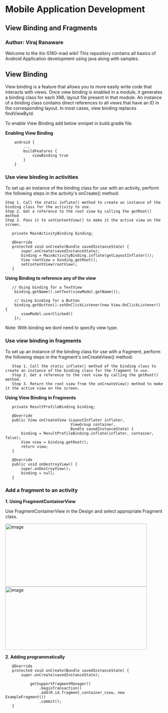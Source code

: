 # Mobile Application Development
## View Binding and Fragments
### Author: Viraj Ranaware

Welcome to the itis-5180-mad wiki! This repository contains all basics of Android Application development using java along with samples. 
## View Binding
View binding is a feature that allows you to more easily write code that interacts with views. Once view binding is enabled in a module, it generates a binding class for each XML layout file present in that module. An instance of a binding class contains direct references to all views that have an ID in the corresponding layout.
In most cases, view binding replaces findViewById.

To enable View Binding add below snnipet in build.gradle file.

**Enabling View Binding**
```
    android {
        ...
        buildFeatures {
            viewBinding true
        }
    }
```

### Use view binding in activities
To set up an instance of the binding class for use with an activity, perform the following steps in the activity's onCreate() method:

    Step 1. Call the static inflate() method to create an instance of the binding class for the activity to use.
    Step 2. Get a reference to the root view by calling the getRoot() method
    Step 3. Pass it to setContentView() to make it the active view on the screen.
 
 ```
    private MainActivityBinding binding;

    @Override
    protected void onCreate(Bundle savedInstanceState) {
        super.onCreate(savedInstanceState);
        binding = MainActivityBinding.inflate(getLayoutInflater());
        View rootView = binding.getRoot();
        setContentView(rootView);
    }
 ```
**Using Binding to reference any of the view**
 ```
    // Using binding for a TextView
     binding.getName().setText(viewModel.getName());
     
     // Using binding for a Button
     binding.getButton().setOnClickListener(new View.OnClickListener() {
        viewModel.userClicked()
     });
 ```

Note: With binding we dont need to specify view type.

### Use view binding in fragments
To set up an instance of the binding class for use with a fragment, perform the following steps in the fragment's onCreateView() method:
 ```
    Step 1. Call the static inflate() method of the binding class to create an instance of the binding class for the fragment to use.
    Step 2. Get a reference to the root view by calling the getRoot() method.
    Step 3. Return the root view from the onCreateView() method to make it the active view on the screen.
 ```
 
**Using View Binding in Fragments**
 ```
    private ResultProfileBinding binding;

    @Override
    public View onCreateView (LayoutInflater inflater,
                              ViewGroup container,
                              Bundle savedInstanceState) {
        binding = ResultProfileBinding.inflate(inflater, container, false);
        View view = binding.getRoot();
        return view;
    }

    @Override
    public void onDestroyView() {
        super.onDestroyView();
        binding = null;
    }
 ```
### Add a fragment to an activity

**1. Using FragmentContainerView**

Use FragmentContainerView in the Design and select appropriate Fragment class.

<img width="450" height="200" alt="image" src="https://user-images.githubusercontent.com/112779376/217070607-a7077ea0-c7c8-4cbd-b753-e83b7a0ac943.png"> <img width="450" height="200" alt="image" src="https://user-images.githubusercontent.com/112779376/217070729-1e8070ac-399d-4125-ad29-79b2545114f7.png">


**2. Adding programmatically**
 ```    
    @Override
    protected void onCreate(Bundle savedInstanceState) {
        super.onCreate(savedInstanceState);
        
            getSupportFragmentManager()
                .beginTransaction()
                .add(R.id.fragment_container_view, new ExampleFragment())
                .commit();
    }
 ```
 
 
